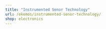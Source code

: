 ```yaml
---
title: "Instrumented Senor Technology"
url: /okemos/instrumented-senor-technology/
shop: electronics
---
```

